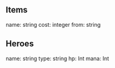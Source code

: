 Items
---------------
name:	string
cost: integer
from: string


Heroes
----------------
name:	string
type: string
hp: Int
mana: Int

